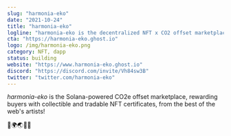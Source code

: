 ```yaml
---
slug: "harmonia-eko"
date: "2021-10-24"
title: "harmonia-eko"
logline: "harmonia-eko is the decentralized NFT x CO2 offset marketplace."
cta: "https://harmonia-eko.ghost.io"
logo: /img/harmonia-eko.png
category: NFT, dapp
status: building
website: "https://www.harmonia-eko.ghost.io"
discord: "https://discord.com/invite/Vh84sw3B"
twitter: "twitter.com/harmonia-eko"
---
```


_harmonia-eko_ is the Solana-powered CO2e offset marketplace, rewarding buyers with collectible and tradable NFT certificates, from the best of the web's artists!

🌳🌍🌏🌌😌
